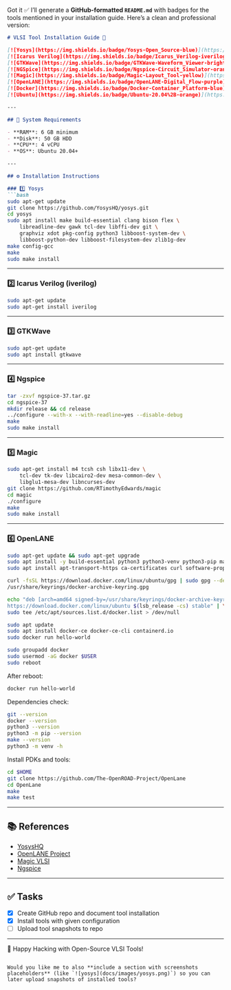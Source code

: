 Got it ✅ I’ll generate a **GitHub-formatted `README.md`** with badges for the tools mentioned in your installation guide. Here’s a clean and professional version:

````markdown
# VLSI Tool Installation Guide 🚀

[![Yosys](https://img.shields.io/badge/Yosys-Open_Source-blue)](https://github.com/YosysHQ/yosys)
[![Icarus Verilog](https://img.shields.io/badge/Icarus_Verilog-iverilog-red)](http://iverilog.icarus.com/)
[![GTKWave](https://img.shields.io/badge/GTKWave-Waveform_Viewer-brightgreen)](http://gtkwave.sourceforge.net/)
[![NGSpice](https://img.shields.io/badge/Ngspice-Circuit_Simulator-orange)](https://sourceforge.net/projects/ngspice/)
[![Magic](https://img.shields.io/badge/Magic-Layout_Tool-yellow)](https://github.com/RTimothyEdwards/magic)
[![OpenLANE](https://img.shields.io/badge/OpenLANE-Digital_Flow-purple)](https://github.com/The-OpenROAD-Project/OpenLane)
[![Docker](https://img.shields.io/badge/Docker-Container_Platform-blue)](https://www.docker.com/)
[![Ubuntu](https://img.shields.io/badge/Ubuntu-20.04%2B-orange)](https://ubuntu.com/)

---

## 📌 System Requirements

- **RAM**: 6 GB minimum  
- **Disk**: 50 GB HDD  
- **CPU**: 4 vCPU  
- **OS**: Ubuntu 20.04+  

---

## ⚙️ Installation Instructions

### 1️⃣ Yosys
```bash
sudo apt-get update
git clone https://github.com/YosysHQ/yosys.git
cd yosys
sudo apt install make build-essential clang bison flex \
    libreadline-dev gawk tcl-dev libffi-dev git \
    graphviz xdot pkg-config python3 libboost-system-dev \
    libboost-python-dev libboost-filesystem-dev zlib1g-dev
make config-gcc
make
sudo make install
````

---

### 2️⃣ Icarus Verilog (iverilog)

```bash
sudo apt-get update
sudo apt-get install iverilog
```

---

### 3️⃣ GTKWave

```bash
sudo apt-get update
sudo apt install gtkwave
```

---

### 4️⃣ Ngspice

```bash
tar -zxvf ngspice-37.tar.gz
cd ngspice-37
mkdir release && cd release
../configure --with-x --with-readline=yes --disable-debug
make
sudo make install
```

---

### 5️⃣ Magic

```bash
sudo apt-get install m4 tcsh csh libx11-dev \
    tcl-dev tk-dev libcairo2-dev mesa-common-dev \
    libglu1-mesa-dev libncurses-dev
git clone https://github.com/RTimothyEdwards/magic
cd magic
./configure
make
sudo make install
```

---

### 6️⃣ OpenLANE

```bash
sudo apt-get update && sudo apt-get upgrade
sudo apt install -y build-essential python3 python3-venv python3-pip make git
sudo apt install apt-transport-https ca-certificates curl software-properties-common

curl -fsSL https://download.docker.com/linux/ubuntu/gpg | sudo gpg --dearmor -o \
/usr/share/keyrings/docker-archive-keyring.gpg

echo "deb [arch=amd64 signed-by=/usr/share/keyrings/docker-archive-keyring.gpg] \
https://download.docker.com/linux/ubuntu $(lsb_release -cs) stable" | \
sudo tee /etc/apt/sources.list.d/docker.list > /dev/null

sudo apt update
sudo apt install docker-ce docker-ce-cli containerd.io
sudo docker run hello-world

sudo groupadd docker
sudo usermod -aG docker $USER
sudo reboot
```

After reboot:

```bash
docker run hello-world
```

Dependencies check:

```bash
git --version
docker --version
python3 --version
python3 -m pip --version
make --version
python3 -m venv -h
```

Install PDKs and tools:

```bash
cd $HOME
git clone https://github.com/The-OpenROAD-Project/OpenLane
cd OpenLane
make
make test
```

---

## 📚 References

* [YosysHQ](https://github.com/YosysHQ/yosys)
* [OpenLANE Project](https://github.com/The-OpenROAD-Project/OpenLane)
* [Magic VLSI](https://github.com/RTimothyEdwards/magic)
* [Ngspice](https://sourceforge.net/projects/ngspice/)

---

## ✅ Tasks

* [x] Create GitHub repo and document tool installation
* [x] Install tools with given configuration
* [ ] Upload tool snapshots to repo

---

🔧 Happy Hacking with Open-Source VLSI Tools!

```

Would you like me to also **include a section with screenshots placeholders** (like `![yosys](docs/images/yosys.png)`) so you can later upload snapshots of installed tools?
```
